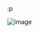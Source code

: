 :p

![image](https://github.com/Enseheim/Custom-Discord-RPC/assets/148676619/4d5d9f53-b929-4c23-ad3c-c327e65b5286)
